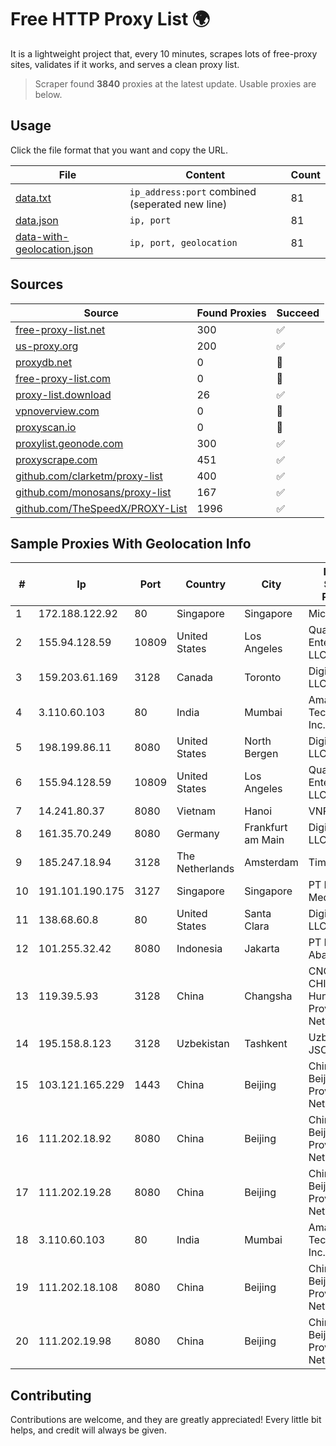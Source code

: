 
# Free HTTP Proxy List 🌍

It is a lightweight project that, every 10 minutes, scrapes lots of free-proxy sites, validates if it works, and serves a clean proxy list.


> Scraper found **3840** proxies at the latest update. Usable proxies are below.

## Usage

Click the file format that you want and copy the URL.


|File|Content|Count|
|----|-------|-----|
|[data.txt](https://raw.githubusercontent.com/themiralay/Proxy-List-World/master/data.txt)|`ip_address:port` combined (seperated new line)|81|
|[data.json](https://raw.githubusercontent.com/themiralay/Proxy-List-World/master/data.json)|`ip, port`|81|
|[data-with-geolocation.json](https://raw.githubusercontent.com/themiralay/Proxy-List-World/master/data-with-geolocation.json)|`ip, port, geolocation`|81|

## Sources

|Source|Found Proxies|Succeed|
|------|-------------|-------|
|[free-proxy-list.net](https://free-proxy-list.net)|300|✅|
|[us-proxy.org](https://www.us-proxy.org)|200|✅|
|[proxydb.net](http://proxydb.net)|0|🚫|
|[free-proxy-list.com](https://free-proxy-list.com/?page=&port=&type%5B%5D=http&type%5B%5D=https&up_time=0&search=Search)|0|🚫|
|[proxy-list.download](https://www.proxy-list.download/HTTP)|26|✅|
|[vpnoverview.com](https://vpnoverview.com/privacy/anonymous-browsing/free-proxy-servers)|0|🚫|
|[proxyscan.io](https://www.proxyscan.io)|0|🚫|
|[proxylist.geonode.com](https://proxylist.geonode.com/api/proxy-list?limit=300&page=1&sort_by=lastChecked&sort_type=desc&protocols=http,https)|300|✅|
|[proxyscrape.com](https://api.proxyscrape.com/v2/?request=displayproxies&protocol=http&timeout=10000&country=all&ssl=all&anonymity=all)|451|✅|
|[github.com/clarketm/proxy-list](https://raw.githubusercontent.com/clarketm/proxy-list/master/proxy-list-raw.txt)|400|✅|
|[github.com/monosans/proxy-list](https://raw.githubusercontent.com/monosans/proxy-list/main/proxies/http.txt)|167|✅|
|[github.com/TheSpeedX/PROXY-List](https://raw.githubusercontent.com/TheSpeedX/PROXY-List/master/http.txt)|1996|✅|


## Sample Proxies With Geolocation Info

|#|Ip|Port|Country|City|Internet Service Provider|
|-|--|----|-------|----|-------------------------|
|1|172.188.122.92|80|Singapore|Singapore|Microsoft|
|2|155.94.128.59|10809|United States|Los Angeles|QuadraNet Enterprises LLC|
|3|159.203.61.169|3128|Canada|Toronto|DigitalOcean, LLC|
|4|3.110.60.103|80|India|Mumbai|Amazon Technologies Inc.|
|5|198.199.86.11|8080|United States|North Bergen|DigitalOcean, LLC|
|6|155.94.128.59|10809|United States|Los Angeles|QuadraNet Enterprises LLC|
|7|14.241.80.37|8080|Vietnam|Hanoi|VNPT|
|8|161.35.70.249|8080|Germany|Frankfurt am Main|DigitalOcean, LLC|
|9|185.247.18.94|3128|The Netherlands|Amsterdam|TimeWeb Ltd.|
|10|191.101.190.175|3127|Singapore|Singapore|PT Perwira Media Solusi|
|11|138.68.60.8|80|United States|Santa Clara|DigitalOcean, LLC|
|12|101.255.32.42|8080|Indonesia|Jakarta|PT Remala Abadi|
|13|119.39.5.93|3128|China|Changsha|CNC Group CHINA169 Hunan Province Network|
|14|195.158.8.123|3128|Uzbekistan|Tashkent|Uzbektelecom JSC|
|15|103.121.165.229|1443|China|Beijing|China Unicom Beijing Province Network|
|16|111.202.18.92|8080|China|Beijing|China Unicom Beijing Province Network|
|17|111.202.19.28|8080|China|Beijing|China Unicom Beijing Province Network|
|18|3.110.60.103|80|India|Mumbai|Amazon Technologies Inc.|
|19|111.202.18.108|8080|China|Beijing|China Unicom Beijing Province Network|
|20|111.202.19.98|8080|China|Beijing|China Unicom Beijing Province Network|



## Contributing

Contributions are welcome, and they are greatly appreciated! Every
little bit helps, and credit will always be given.

